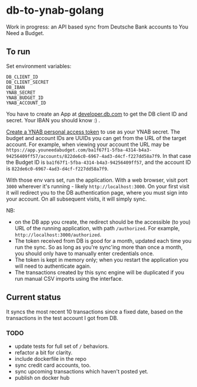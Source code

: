# db-to-ynab-golang

Work in progress: an API based sync from Deutsche Bank accounts to You Need a Budget.

## To run

Set environment variables:

```
DB_CLIENT_ID
DB_CLIENT_SECRET
DB_IBAN
YNAB_SECRET
YNAB_BUDGET_ID
YNAB_ACCOUNT_ID
```

You have to create an App at [developer.db.com](https://developer.db.com) to get the DB client ID and secret. Your IBAN you should know :) . 

[Create a YNAB personal access token](https://api.youneedabudget.com/#personal-access-tokens) to use as your YNAB secret. The budget and account IDs are UUIDs you can get from the URL of the target account. For example, when viewing your account the URL may be `https://app.youneedabudget.com/ba1f67f1-5fba-4314-b4a3-94256409ff57/accounts/822de6c0-6967-4ad3-d4cf-f227dd58a7f9`. In that case the Budget ID is `ba1f67f1-5fba-4314-b4a3-94256409ff57`, and the account ID is `822de6c0-6967-4ad3-d4cf-f227dd58a7f9`.

With those env vars set, run the application. With a web browser, visit port `3000` wherever it's running - likely `http://localhost:3000`. On your first visit it will redirect you to the DB authentication page, where you must sign into your account. On all subsequent visits, it will simply sync.

NB:

* on the DB app you create, the redirect should be the accessible (to you) URL of the running application, with path `/authorized`. For example, `http://localhost:3000/authorized`.
* The token received from DB is good for a month, updated each time you run the sync. So as long as you're sync'ing more than once a month, you should only have to manually enter credentials once. 
* The token is kept in memory only; when you restart the application you will need to authenticate again.
* The transactions created by this sync engine will be duplicated if you run manual CSV imports using the interface.

## Current status

It syncs the most recent 10 transactions since a fixed date, based on the transactions in the test account I got from DB.

### TODO

* update tests for full set of `/` behaviors.
* refactor a bit for clarity.
* include dockerfile in the repo
* sync credit card accounts, too.
* sync upcoming transactions which haven't posted yet.
* publish on docker hub
